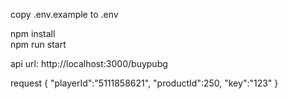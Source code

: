copy .env.example to .env  

npm install  
npm run start  

api url:
http://localhost:3000/buypubg

request
{
	"playerId":"5111858621",
	"productId":250,
	"key":"123"
}
